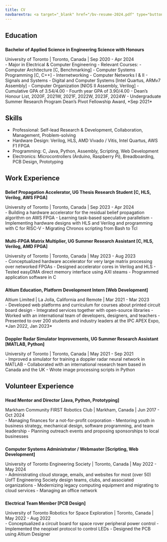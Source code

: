 ```yaml
---
title: CV
navbarextra: <a target="_blank" href="/bv-resume-2024.pdf" type="button" class="me-auto btn btn-primary"><i class="bi-download"></i></a>
---
```


## Education

#### Bachelor of Applied Science in Engineering Science with Honours
<p class="lead">University of Toronto | Toronto, Canada | Sep 2020 - Apr 2024</p>
- Major in Electrical & Computer Engineering
- Relevant Courses: 
  - Computer Architecture [C, Benchmarking]
  - Computer Systems Programming  [C, C++]
  - Internetworking
  - Computer Networks I & II
  - Signals and Systems
  - Digital and Computer Systems [Intel Quartus, ARMv7 Assembly]
  - Computer Organization [NIOS II Assembly, Verilog]
- Cumulative GPA of 3.54/4.00
- Fourth year GPA of 3.90/4.00
- Dean’s Honour List, 2020F, 2021W, 2021F, 2022W, 2023F, 2024W
- Undergraduate Summer Research Program Dean’s Pivot Fellowship Award, *Sep 2021*

## Skills

- Professional: Self-lead Research & Development, Collaboration, Management, Problem-solving
- Hardware Design: Verilog, HLS, AMD Vivado / Vitis, Intel Quartus, AWS F1 FPGA 
- Programming: C, Java, Python, Assembly, Scripting, Web Development
- Electronics: Microcontrollers (Arduino, Raspberry Pi), Breadboarding, PCB Design, Prototyping

## Work Experience

#### Belief Propagation Accelerator, UG Thesis Research Student [C, HLS, Verilog, AWS FPGA]
<p class="lead">University of Toronto | Toronto, Canada | Sep 2023 - Apr 2024</p>
- Building a hardware accelerator for the residual belief propagation algorithm on AWS FPGA
- Learning task-based speculative parallelism
- Implementing hardware designs with HLS and Verilog and programming with C for RISC-V
- Migrating Chronos scripting from Bash to Tcl

#### Multi-FPGA Matrix Multiplier, UG Summer Research Assistant  [C, HLS, Verilog, AMD FPGA]
<p class="lead">University of Toronto | Toronto, Canada | May 2023 - Aug 2023</p>
- Conceptualized hardware accelerator for very large matrix processing over networked FPGAs
- Designed accelerator cores in Verilog and HLS
- Tested easyDMA direct memory interface using AXI steams
- Programmed application software in C

#### Altium Education, Platform Development Intern [Web Development]
<p class="lead">Altium Limited | La Jolla, California and Remote | Mar 2021 - Mar 2023</p>
- Developed web platforms and curriculum for courses about printed circuit board design
- Integrated services together with open-source libraries
- Worked with an international team of developers, designers, and teachers
- Presented to over 200 students and industry leaders at the IPC APEX Expo, *Jan 2022, Jan 2023*

#### Doppler Radar Simulator Improvements, UG Summer Research Assistant  [MATLAB, Python]
<p class="lead">University of Toronto | Toronto, Canada | May 2021 - Sep 2021</p>
- Improved a simulator for training a doppler radar neural network in MATLAB
- Collaborated with an international research team based in Canada and the UK
- Wrote image processing scripts in Python

## Volunteer Experience

#### Head Mentor and Director [Java, Python, Prototyping]
<p class="lead">Markham Community FIRST Robotics Club | Markham, Canada | Jun 2017 - Oct 2024</p>
- Managing finances for a not-for-profit corporation
- Mentoring youth in business strategy, mechanical design, software programming, and team leadership
- Planning outreach events and proposing sponsorships to local businesses

#### Computer Systems Administrator / Webmaster [Scripting, Web Development]
<p class="lead">University of Toronto Engineering Society | Toronto, Canada | May 2022 - May 2024</p>
- Administrating cloud storage, emails, and websites for most (over 50) UofT Engineering Society design teams, clubs, and associated organizations
- Modernizing legacy computing equipment and migrating to cloud services
- Managing an office network

#### Electrical Team Member [PCB Design]
<p class="lead">University of Toronto Robotics for Space Exploration | Toronto, Canada | May 2022 - Aug 2022</p>
- Conceptualized a circuit board for space rover peripheral power control
- Implemented the neopixel protocol to control LEDs
- Designed the PCB using Altium Designer

<style>
h4, .lead{
	margin-bottom: 0rem !important;
}
h4{
	margin-top: 1.5rem !important;
}
h2 {
	margin-top: 2rem !important;
}
</style>